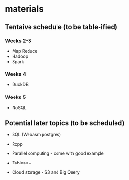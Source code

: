 # materials

## Tentaive schedule (to be table-ified)

### Weeks 2-3

* Map Reduce
* Hadoop
* Spark

### Weeks 4

* DuckDB

### Weeks 5

* NoSQL


## Potential later topics (to be scheduled)

* SQL (Webasm postgres)

* Rcpp 

* Parallel computing - come with good example 

* Tableau - 

* Cloud storage - S3 and Big Query 



 
